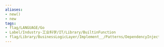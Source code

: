 ```yaml
---
aliases:
- new()
- new
tags:
- flag/LANGUAGE/Go
- Label/Industry-工业科学/IT/Library/BuiltinFunction
- flag/Library/BusinessLogicLayer/Implement__/Patterns/DependencyInjection
---
```


